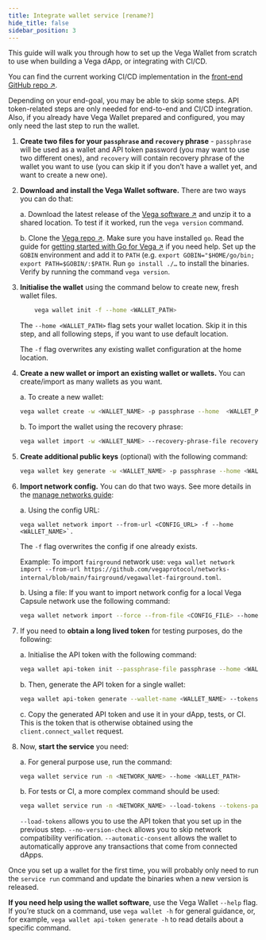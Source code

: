 ```yaml
---
title: Integrate wallet service [rename?]
hide_title: false
sidebar_position: 3
---
```


This guide will walk you through how to set up the Vega Wallet from scratch to use when building a Vega dApp, or integrating with CI/CD. 

You can find the current working CI/CD implementation in the [front-end GitHub repo ↗](https://github.com/vegaprotocol/frontend-monorepo/blob/develop/.github/actions/setup-vegawallet/action.yml).

Depending on your end-goal, you may be able to skip some steps. API token-related steps are only needed for end-to-end and CI/CD integration. Also, if you already have Vega Wallet prepared and configured, you may only need the last step to run the wallet.

1. **Create two files for your `passphrase` and `recovery` phrase** - `passphrase` will be used as a wallet and API token password (you may want to use two different ones), and `recovery` will contain recovery phrase of the wallet you want to use (you can skip it if you don’t have a wallet yet, and want to create a new one).

2. **Download and install the Vega Wallet software.** 
    There are two ways you can do that:

    a. Download the latest release of the [Vega software ↗](https://github.com/vegaprotocol/vega/releases) and unzip it to a shared location. To test if it worked, run the `vega version` command.
    
    b. Clone the [Vega repo ↗](https://github.com/vegaprotocol/vega). Make sure you have installed `go`. Read the guide for [getting started with Go for Vega ↗](https://github.com/vegaprotocol/vega/blob/develop/GETTING_STARTED.md#installing-golang) if you need help. Set up the `GOBIN` environment and add it to `PATH` (e.g. `export GOBIN="$HOME/go/bin; export PATH=$GOBIN/:$PATH`. Run `go install ./…` to install the binaries. Verify by running the command `vega version`.

3. **Initialise the wallet** using the command below to create new, fresh wallet files. 

    ```bash
        vega wallet init -f --home <WALLET_PATH>
    ```

    The `--home <WALLET_PATH>` flag sets your wallet location. Skip it in this step, and all following steps, if you want to use default location.

    The `-f` flag overwrites any existing wallet configuration at the home location.

4. **Create a new wallet or import an existing wallet or wallets.** You can create/import as many wallets as you want.
    
    a. To create a new wallet: 

    ```bash
    vega wallet create -w <WALLET_NAME> -p passphrase --home  <WALLET_PATH>
    ````

    b. To import the wallet using the recovery phrase:  
    ```bash
    vega wallet import -w <WALLET_NAME> --recovery-phrase-file recovery -p passphrase --home <WALLET_PATH>
    ```

5. **Create additional public keys** (optional) with the following command: 

    ```bash
    vega wallet key generate -w <WALLET_NAME> -p passphrase --home <WALLET_PATH>
    ````

6. **Import network config.** You can do that two ways. See more details in the [manage networks guide](../../../tools/vega-wallet/cli-wallet/latest/guides/manage-networks):
    
    a. Using the config URL: 

    ```
    vega wallet network import --from-url <CONFIG_URL> -f --home <WALLET_NAME>`.  
    ```

    The `-f` flag overwrites the config if one already exists.

    Example: To import `fairground` network use: `vega wallet network import --from-url https://github.com/vegaprotocol/networks-internal/blob/main/fairground/vegawallet-fairground.toml`.

    b. Using a file: If you want to import network config for a local Vega Capsule network use the following command:

    ```bash
    vega wallet network import --force --from-file <CONFIG_FILE> --home <WALLET_PATH>
    ```

7. If you need to **obtain a long lived token** for testing purposes, do the following:

    a. Initialise the API token with the following command: 
    
    ```bash
    vega wallet api-token init --passphrase-file passphrase --home <WALLET_PATH>
    ```
    
    b. Then, generate the API token for a single wallet: 
    
    ```bash
    vega wallet api-token generate --wallet-name <WALLET_NAME> --tokens-passphrase-file passphrase  --wallet-passphrase-file passphrase --home <WALLET_PATH>
    ````

    c. Copy the generated API token and use it in your dApp, tests, or CI. This is the token that is otherwise obtained using the `client.connect_wallet` request.

8. Now, **start the service** you need:

    a. For general purpose use, run the command: 
    
    ```bash
    vega wallet service run -n <NETWORK_NAME> --home <WALLET_PATH>
    ```

    b.  For tests or CI, a more complex command should be used:

    ```bash
    vega wallet service run -n <NETWORK_NAME> --load-tokens --tokens-passphrase-file passphrase --no-version-check --automatic-consent --home <WALLET_PATH>
    ````

    `--load-tokens` allows you to use the API token that you set up in the previous step.
    `--no-version-check` allows you to skip network compatibility verification.
    `--automatic-consent` allows the wallet to automatically approve any transactions that come from connected dApps.

Once you set up a wallet for the first time, you will probably only need to run the `service run` command and update the binaries when a new version is released. 

**If you need help using the wallet software**, use the Vega Wallet `--help` flag. If you’re stuck on a command, use `vega wallet -h` for general guidance, or, for example, `vega wallet api-token generate -h` to read details about a specific command.